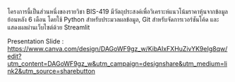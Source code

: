 
โครงการนี้เป็นส่วนหนึ่งของรายวิชา BIS-419
มีวัตถุประสงค์เพื่อวิเคราะห์แนวโน้มราคาหุ้นจากข้อมูลย้อนหลัง 6 เดือน โดยใช้ Python สำหรับประมวลผลข้อมูล, Git สำหรับจัดการเวอร์ชันโค้ด และแสดงผลผ่านเว็บไซต์ด้วย Streamlit


Presentation Slide : https://www.canva.com/design/DAGoWF9gz_w/KibAIxFXHuZivYK9eIg8qw/edit?utm_content=DAGoWF9gz_w&utm_campaign=designshare&utm_medium=link2&utm_source=sharebutton